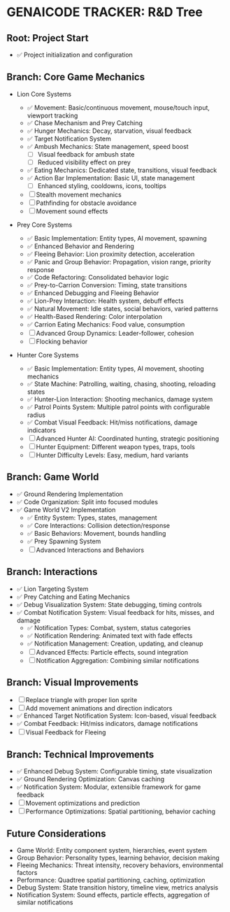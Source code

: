 # GENAICODE TRACKER: R&D Tree

## Root: Project Start
* ✅ Project initialization and configuration

## Branch: Core Game Mechanics
* Lion Core Systems
  * ✅ Movement: Basic/continuous movement, mouse/touch input, viewport tracking
  * ✅ Chase Mechanism and Prey Catching
  * ✅ Hunger Mechanics: Decay, starvation, visual feedback
  * ✅ Target Notification System
  * ✅ Ambush Mechanics: State management, speed boost
    * ☐ Visual feedback for ambush state
    * ☐ Reduced visibility effect on prey
  * ✅ Eating Mechanics: Dedicated state, transitions, visual feedback
  * ✅ Action Bar Implementation: Basic UI, state management
    * ☐ Enhanced styling, cooldowns, icons, tooltips
  * ☐ Stealth movement mechanics
  * ☐ Pathfinding for obstacle avoidance
  * ☐ Movement sound effects

* Prey Core Systems
  * ✅ Basic Implementation: Entity types, AI movement, spawning
  * ✅ Enhanced Behavior and Rendering
  * ✅ Fleeing Behavior: Lion proximity detection, acceleration
  * ✅ Panic and Group Behavior: Propagation, vision range, priority response
  * ✅ Code Refactoring: Consolidated behavior logic
  * ✅ Prey-to-Carrion Conversion: Timing, state transitions
  * ✅ Enhanced Debugging and Fleeing Behavior
  * ✅ Lion-Prey Interaction: Health system, debuff effects
  * ✅ Natural Movement: Idle states, social behaviors, varied patterns
  * ✅ Health-Based Rendering: Color interpolation
  * ✅ Carrion Eating Mechanics: Food value, consumption
  * ☐ Advanced Group Dynamics: Leader-follower, cohesion
  * ☐ Flocking behavior

* Hunter Core Systems
  * ✅ Basic Implementation: Entity types, AI movement, shooting mechanics
  * ✅ State Machine: Patrolling, waiting, chasing, shooting, reloading states
  * ✅ Hunter-Lion Interaction: Shooting mechanics, damage system
  * ✅ Patrol Points System: Multiple patrol points with configurable radius
  * ✅ Combat Visual Feedback: Hit/miss notifications, damage indicators
  * ☐ Advanced Hunter AI: Coordinated hunting, strategic positioning
  * ☐ Hunter Equipment: Different weapon types, traps, tools
  * ☐ Hunter Difficulty Levels: Easy, medium, hard variants

## Branch: Game World
* ✅ Ground Rendering Implementation
* ✅ Code Organization: Split into focused modules
* ✅ Game World V2 Implementation
  * ✅ Entity System: Types, states, management
  * ✅ Core Interactions: Collision detection/response
  * ✅ Basic Behaviors: Movement, bounds handling
  * ✅ Prey Spawning System
  * ☐ Advanced Interactions and Behaviors

## Branch: Interactions
* ✅ Lion Targeting System
* ✅ Prey Catching and Eating Mechanics
* ✅ Debug Visualization System: State debugging, timing controls
* ✅ Combat Notification System: Visual feedback for hits, misses, and damage
  * ✅ Notification Types: Combat, system, status categories
  * ✅ Notification Rendering: Animated text with fade effects
  * ✅ Notification Management: Creation, updating, and cleanup
  * ☐ Advanced Effects: Particle effects, sound integration
  * ☐ Notification Aggregation: Combining similar notifications

## Branch: Visual Improvements
* ☐ Replace triangle with proper lion sprite
* ☐ Add movement animations and direction indicators
* ✅ Enhanced Target Notification System: Icon-based, visual feedback
* ✅ Combat Feedback: Hit/miss indicators, damage notifications
* ☐ Visual Feedback for Fleeing

## Branch: Technical Improvements
* ✅ Enhanced Debug System: Configurable timing, state visualization
* ✅ Ground Rendering Optimization: Canvas caching
* ✅ Notification System: Modular, extensible framework for game feedback
* ☐ Movement optimizations and prediction
* ☐ Performance Optimizations: Spatial partitioning, behavior caching

## Future Considerations
* Game World: Entity component system, hierarchies, event system
* Group Behavior: Personality types, learning behavior, decision making
* Fleeing Mechanics: Threat intensity, recovery behaviors, environmental factors
* Performance: Quadtree spatial partitioning, caching, optimization
* Debug System: State transition history, timeline view, metrics analysis
* Notification System: Sound effects, particle effects, aggregation of similar notifications